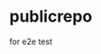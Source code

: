 # publicrepo
for e2e test























































































































































































































































































































































































































































































































































































































































































































































































































































































































































































































































































































































































































































































































































































































































































































































































































































































































































































































































































































































































































































































































































































































